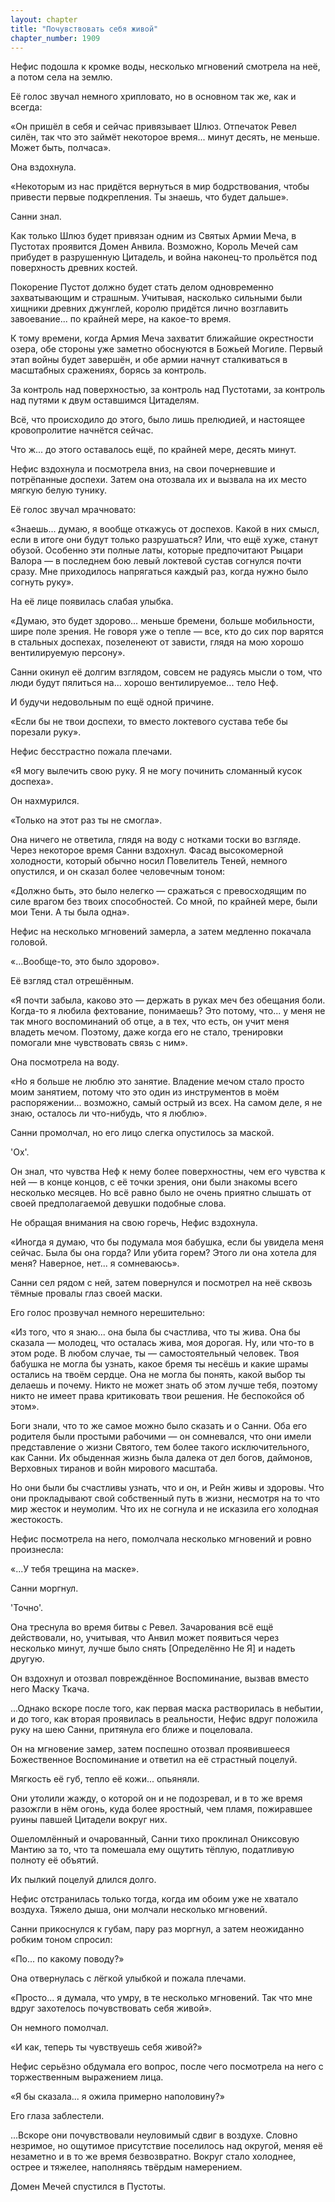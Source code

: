 ```yaml
---
layout: chapter
title: "Почувствовать себя живой"
chapter_number: 1909
---
```




Нефис подошла к кромке воды, несколько мгновений смотрела на неё, а потом села на землю.

Её голос звучал немного хрипловато, но в основном так же, как и всегда:

«Он пришёл в себя и сейчас привязывает Шлюз. Отпечаток Ревел силён, так что это займёт некоторое время... минут десять, не меньше. Может быть, полчаса».

Она вздохнула.

«Некоторым из нас придётся вернуться в мир бодрствования, чтобы привести первые подкрепления. Ты знаешь, что будет дальше».

Санни знал.

Как только Шлюз будет привязан одним из Святых Армии Меча, в Пустотах проявится Домен Анвила. Возможно, Король Мечей сам прибудет в разрушенную Цитадель, и война наконец-то прольётся под поверхность древних костей.

Покорение Пустот должно будет стать делом одновременно захватывающим и страшным. Учитывая, насколько сильными были хищники древних джунглей, королю придётся лично возглавить завоевание... по крайней мере, на какое-то время.

К тому времени, когда Армия Меча захватит ближайшие окрестности озера, обе стороны уже заметно обоснуются в Божьей Могиле. Первый этап войны будет завершён, и обе армии начнут сталкиваться в масштабных сражениях, борясь за контроль.

За контроль над поверхностью, за контроль над Пустотами, за контроль над путями к двум оставшимся Цитаделям.

Всё, что происходило до этого, было лишь прелюдией, и настоящее кровопролитие начнётся сейчас.

Что ж... до этого оставалось ещё, по крайней мере, десять минут.

Нефис вздохнула и посмотрела вниз, на свои почерневшие и потрёпанные доспехи. Затем она отозвала их и вызвала на их место мягкую белую тунику.

Её голос звучал мрачновато:

«Знаешь... думаю, я вообще откажусь от доспехов. Какой в них смысл, если в итоге они будут только разрушаться? Или, что ещё хуже, станут обузой. Особенно эти полные латы, которые предпочитают Рыцари Валора — в последнем бою левый локтевой сустав согнулся почти сразу. Мне приходилось напрягаться каждый раз, когда нужно было согнуть руку».

На её лице появилась слабая улыбка.

«Думаю, это будет здорово... меньше бремени, больше мобильности, шире поле зрения. Не говоря уже о тепле — все, кто до сих пор варятся в стальных доспехах, позеленеют от зависти, глядя на мою хорошо вентилируемую персону».

Санни окинул её долгим взглядом, совсем не радуясь мысли о том, что люди будут пялиться на... хорошо вентилируемое... тело Неф.

И будучи недовольным по ещё одной причине.

«Если бы не твои доспехи, то вместо локтевого сустава тебе бы порезали руку».

Нефис бесстрастно пожала плечами.

«Я могу вылечить свою руку. Я не могу починить сломанный кусок доспеха».

Он нахмурился.

«Только на этот раз ты не смогла».

Она ничего не ответила, глядя на воду с нотками тоски во взгляде. Через некоторое время Санни вздохнул. Фасад высокомерной холодности, который обычно носил Повелитель Теней, немного опустился, и он сказал более человечным тоном:

«Должно быть, это было нелегко — сражаться с превосходящим по силе врагом без твоих способностей. Со мной, по крайней мере, были мои Тени. А ты была одна».

Нефис на несколько мгновений замерла, а затем медленно покачала головой.

«...Вообще-то, это было здорово».

Её взгляд стал отрешённым.

«Я почти забыла, каково это — держать в руках меч без обещания боли. Когда-то я любила фехтование, понимаешь? Это потому, что... у меня не так много воспоминаний об отце, а в тех, что есть, он учит меня владеть мечом. Поэтому, даже когда его не стало, тренировки помогали мне чувствовать связь с ним».

Она посмотрела на воду.

«Но я больше не люблю это занятие. Владение мечом стало просто моим занятием, потому что это один из инструментов в моём распоряжении... возможно, самый острый из всех. На самом деле, я не знаю, осталось ли что-нибудь, что я люблю».

Санни промолчал, но его лицо слегка опустилось за маской.

'Ох'.

Он знал, что чувства Неф к нему более поверхностны, чем его чувства к ней — в конце концов, с её точки зрения, они были знакомы всего несколько месяцев. Но всё равно было не очень приятно слышать от своей предполагаемой девушки подобные слова.

Не обращая внимания на свою горечь, Нефис вздохнула.

«Иногда я думаю, что бы подумала моя бабушка, если бы увидела меня сейчас. Была бы она горда? Или убита горем? Этого ли она хотела для меня? Наверное, нет... я сомневаюсь».

Санни сел рядом с ней, затем повернулся и посмотрел на неё сквозь тёмные провалы глаз своей маски.

Его голос прозвучал немного нерешительно:

«Из того, что я знаю... она была бы счастлива, что ты жива. Она бы сказала — молодец, что осталась жива, моя дорогая. Ну, или что-то в этом роде. В любом случае, ты — самостоятельный человек. Твоя бабушка не могла бы узнать, какое бремя ты несёшь и какие шрамы остались на твоём сердце. Она не могла бы понять, какой выбор ты делаешь и почему. Никто не может знать об этом лучше тебя, поэтому никто не имеет права критиковать твои решения. Не беспокойся об этом».

Боги знали, что то же самое можно было сказать и о Санни. Оба его родителя были простыми рабочими — он сомневался, что они имели представление о жизни Святого, тем более такого исключительного, как Санни. Их обыденная жизнь была далека от дел богов, даймонов, Верховных тиранов и войн мирового масштаба.

Но они были бы счастливы узнать, что и он, и Рейн живы и здоровы. Что они прокладывают свой собственный путь в жизни, несмотря на то что мир жесток и неумолим. Что их не согнула и не исказила его холодная жестокость.

Нефис посмотрела на него, помолчала несколько мгновений и ровно произнесла:

«...У тебя трещина на маске».

Санни моргнул.

'Точно'.

Она треснула во время битвы с Ревел. Зачарования всё ещё действовали, но, учитывая, что Анвил может появиться через несколько минут, лучше было снять [Определённо Не Я] и надеть другую.

Он вздохнул и отозвал повреждённое Воспоминание, вызвав вместо него Маску Ткача.

...Однако вскоре после того, как первая маска растворилась в небытии, и до того, как вторая проявилась в реальности, Нефис вдруг положила руку на шею Санни, притянула его ближе и поцеловала.

Он на мгновение замер, затем поспешно отозвал проявившееся Божественное Воспоминание и ответил на её страстный поцелуй.

Мягкость её губ, тепло её кожи... опьяняли.

Они утолили жажду, о которой он и не подозревал, и в то же время разожгли в нём огонь, куда более яростный, чем пламя, пожиравшее руины павшей Цитадели вокруг них.

Ошеломлённый и очарованный, Санни тихо проклинал Ониксовую Мантию за то, что та помешала ему ощутить тёплую, податливую полноту её объятий.

Их пылкий поцелуй длился долго.

Нефис отстранилась только тогда, когда им обоим уже не хватало воздуха. Тяжело дыша, они молчали несколько мгновений.

Санни прикоснулся к губам, пару раз моргнул, а затем неожиданно робким тоном спросил:

«По... по какому поводу?»

Она отвернулась с лёгкой улыбкой и пожала плечами.

«Просто... я думала, что умру, в те несколько мгновений. Так что мне вдруг захотелось почувствовать себя живой».

Он немного помолчал.

«И как, теперь ты чувствуешь себя живой?»

Нефис серьёзно обдумала его вопрос, после чего посмотрела на него с торжественным выражением лица.

«Я бы сказала... я ожила примерно наполовину?»

Его глаза заблестели.

...Вскоре они почувствовали неуловимый сдвиг в воздухе. Словно незримое, но ощутимое присутствие поселилось над округой, меняя её незаметно и в то же время безвозвратно. Вокруг стало холоднее, острее и тяжелее, наполняясь твёрдым намерением.

Домен Мечей спустился в Пустоты.

